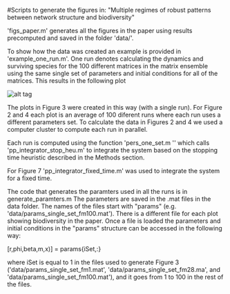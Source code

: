 #Scripts to generate the figures in: "Multiple regimes of robust patterns between network structure and biodiversity"

'figs_paper.m' generates all the figures in the paper using results precomputed and saved in the folder 'data/'.

To show how the data was created an example is provided in 'example_one_run.m'. One run denotes calculating the dynamics and surviving species for  the 100 different matrices in the  matrix ensemble using the same single set of parameters and initial conditions for all of the matrices. This results in the following plot

![alt tag](https://github.com/lfjover/networks_params/blob/master/bio_one_set.png)

The plots in Figure 3 were created in this way (with a single run). For Figure 2 and 4 each plot is an average of 100 diferent runs where each run uses a different parameters set. To calculate the data in Figures 2 and 4 we used a computer cluster to compute each run in parallel.

Each run is computed using the function 'pers_one_set.m '' which calls 'pp_integrator_stop_heu.m' to integrate  the system based on the stopping time heuristic described in the Methods section.

For Figure 7 'pp_integrator_fixed_time.m' was used to integrate the system for a fixed time.

The code that generates the paramters used in all the runs is in generate_paramters.m
The parameters are saved in the .mat files in the data folder. The names of the files start with "params" (e.g. 'data/params_single_set_fm100.mat'). There is a different file for each plot showing biodiversity in the paper. Once a file is loaded the parameters and initial conditions in the "params" structure can be accessed in the following way:

[r,phi,beta,m,x)] = params{iSet,:}

where iSet is equal to 1 in the files used to generate Figure 3 ('data/params_single_set_fm1.mat', 'data/params_single_set_fm28.ma', and 'data/params_single_set_fm100.mat'),  and it goes from 1 to 100 in the rest of the files.